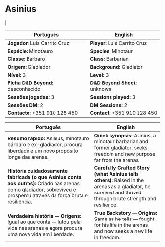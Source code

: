 # Asinius

| 

| Português | English |
|-----------|---------|
| **Jogador:** Luis Carrito Cruz | **Player:** Luis Carrito Cruz |
| **Espécie:** Minotauro | **Species:** Minotaur |
| **Classe:** Bárbaro | **Class:** Barbarian |
| **Origem:** Gladiador | **Background:** Gladiator |
| **Nível:** 3 | **Level:** 3 |
| **Ficha D&D Beyond:** desconhecido | **D&D Beyond Sheet:** unknown |
| **Sessões jogadas:** 3 | **Sessions played:** 3 |
| **Sessões DM:** 2 | **DM Sessions:** 2 |
| **Contacto:** +351 910 128 450 | **Contact:** +351 910 128 450 |

| Português | English |
|-----------|---------|
| **Resumo rápido:** Asinius, minotauro bárbaro e ex-gladiador, procura liberdade e um novo propósito longe das arenas. | **Quick synopsis:** Asinius, a minotaur barbarian and former gladiator, seeks freedom and new purpose far from the arenas. |
| **História cuidadosamente fabricada (o que Asinius conta aos outros):** Criado nas arenas como gladiador, sobreviveu e prosperou através da força bruta e resiliência. | **Carefully Crafted Story (what Asinius tells others):** Raised in the arenas as a gladiator, he survived and thrived through brute strength and resilience. |
| **Verdadeira história — Origens:** Igual ao que conta — lutou pela vida nas arenas e agora procura uma nova vida em liberdade. | **True Backstory — Origins:** Same as he tells — fought for his life in the arenas and now seeks a new life in freedom. |







